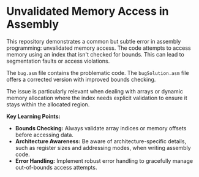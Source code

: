 # Unvalidated Memory Access in Assembly

This repository demonstrates a common but subtle error in assembly programming: unvalidated memory access. The code attempts to access memory using an index that isn't checked for bounds.  This can lead to segmentation faults or access violations.

The `bug.asm` file contains the problematic code. The `bugSolution.asm` file offers a corrected version with improved bounds checking.

The issue is particularly relevant when dealing with arrays or dynamic memory allocation where the index needs explicit validation to ensure it stays within the allocated region.

**Key Learning Points:**
* **Bounds Checking:**  Always validate array indices or memory offsets before accessing data.
* **Architecture Awareness:**  Be aware of architecture-specific details, such as register sizes and addressing modes, when writing assembly code.
* **Error Handling:**  Implement robust error handling to gracefully manage out-of-bounds access attempts.